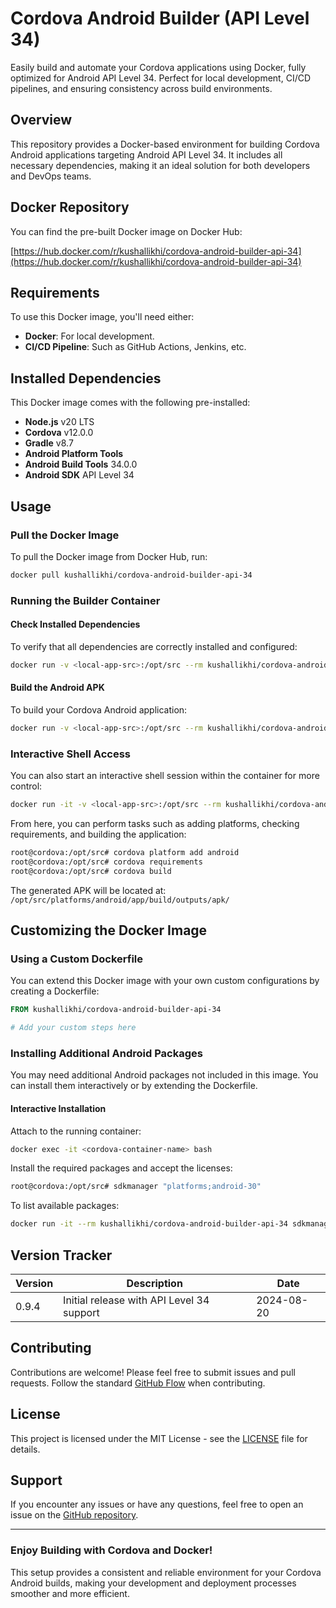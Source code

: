 # Cordova Android Builder (API Level 34)

Easily build and automate your Cordova applications using Docker, fully optimized for Android API Level 34. Perfect for local development, CI/CD pipelines, and ensuring consistency across build environments.

## Overview

This repository provides a Docker-based environment for building Cordova Android applications targeting Android API Level 34. It includes all necessary dependencies, making it an ideal solution for both developers and DevOps teams.

## Docker Repository

You can find the pre-built Docker image on Docker Hub:

[https://hub.docker.com/r/kushallikhi/cordova-android-builder-api-34](https://hub.docker.com/r/kushallikhi/cordova-android-builder-api-34)

## Requirements

To use this Docker image, you'll need either:

- **Docker**: For local development.
- **CI/CD Pipeline**: Such as GitHub Actions, Jenkins, etc.

## Installed Dependencies

This Docker image comes with the following pre-installed:

- **Node.js** v20 LTS
- **Cordova** v12.0.0
- **Gradle** v8.7
- **Android Platform Tools**
- **Android Build Tools** 34.0.0
- **Android SDK** API Level 34

## Usage

### Pull the Docker Image

To pull the Docker image from Docker Hub, run:

```bash
docker pull kushallikhi/cordova-android-builder-api-34
```

### Running the Builder Container

#### Check Installed Dependencies

To verify that all dependencies are correctly installed and configured:

```bash
docker run -v <local-app-src>:/opt/src --rm kushallikhi/cordova-android-builder-api-34 cordova requirements
```

#### Build the Android APK

To build your Cordova Android application:

```bash
docker run -v <local-app-src>:/opt/src --rm kushallikhi/cordova-android-builder-api-34 cordova build
```

### Interactive Shell Access

You can also start an interactive shell session within the container for more control:

```bash
docker run -it -v <local-app-src>:/opt/src --rm kushallikhi/cordova-android-builder-api-34 bash
```

From here, you can perform tasks such as adding platforms, checking requirements, and building the application:

```bash
root@cordova:/opt/src# cordova platform add android
root@cordova:/opt/src# cordova requirements
root@cordova:/opt/src# cordova build
```

The generated APK will be located at: `/opt/src/platforms/android/app/build/outputs/apk/`

## Customizing the Docker Image

### Using a Custom Dockerfile

You can extend this Docker image with your own custom configurations by creating a Dockerfile:

```Dockerfile
FROM kushallikhi/cordova-android-builder-api-34

# Add your custom steps here

```

### Installing Additional Android Packages

You may need additional Android packages not included in this image. You can install them interactively or by extending the Dockerfile.

#### Interactive Installation

Attach to the running container:

```bash
docker exec -it <cordova-container-name> bash
```

Install the required packages and accept the licenses:

```bash
root@cordova:/opt/src# sdkmanager "platforms;android-30"
```

To list available packages:

```bash
docker run -it --rm kushallikhi/cordova-android-builder-api-34 sdkmanager --list
```

## Version Tracker

| Version | Description                               | Date       |
|--------|-------------------------------------------|------------|
| 0.9.4  | Initial release with API Level 34 support | 2024-08-20 |

## Contributing

Contributions are welcome! Please feel free to submit issues and pull requests. Follow the standard [GitHub Flow](https://guides.github.com/introduction/flow/) when contributing.

## License

This project is licensed under the MIT License - see the [LICENSE](LICENSE) file for details.

## Support

If you encounter any issues or have any questions, feel free to open an issue on the [GitHub repository](https://github.com/kushal-likhi/cordova-android-builder-api-34).

---

### Enjoy Building with Cordova and Docker!

This setup provides a consistent and reliable environment for your Cordova Android builds, making your development and deployment processes smoother and more efficient.